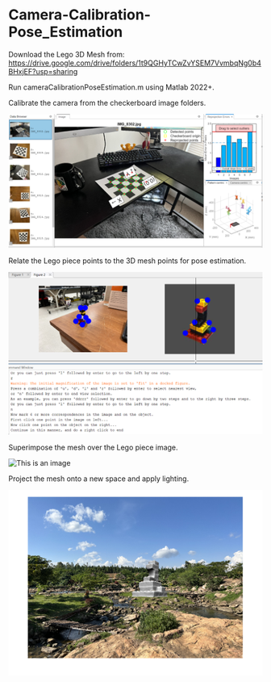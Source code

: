 # Camera-Calibration-Pose_Estimation

Download the Lego 3D Mesh from: https://drive.google.com/drive/folders/1t9QGHyTCwZvYSEM7VvmbqNg0b4BHxjEF?usp=sharing

Run cameraCalibrationPoseEstimation.m using Matlab 2022+.

Calibrate the camera from the checkerboard image folders.

![This is an image](Results/camCalibApp.PNG)

Relate the Lego piece points to the 3D mesh points for pose estimation.

![This is an image](Results/clickPoints.PNG)

Superimpose the mesh over the Lego piece image.

![This is an image](Results/meshSuperimposed.png)

Project the mesh onto a new space and apply lighting.

![This is an image](Results/image21KLighting.png)


